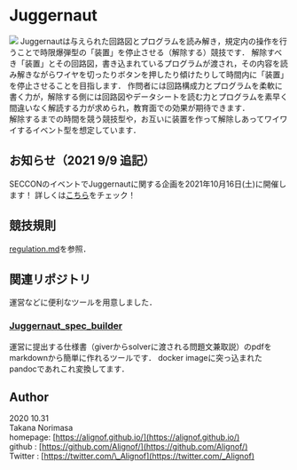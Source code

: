 # Juggernaut  
![](./image/DSC_0917.JPG)
Juggernautは与えられた回路図とプログラムを読み解き，規定内の操作を行うことで時限爆弾型の「装置」を停止させる（解除する）競技です．
解除すべき「装置」とその回路図，書き込まれているプログラムが渡され，その内容を読み解きながらワイヤを切ったりボタンを押したり傾けたりして時間内に「装置」を停止させることを目指します．
作問者には回路構成力とプログラムを柔軟に書く力が，解除する側には回路図やデータシートを読む力とプログラムを素早く間違いなく解読する力が求められ，教育面での効果が期待できます．    
解除するまでの時間を競う競技型や，お互いに装置を作って解除しあってワイワイするイベント型を想定しています．    

## お知らせ（2021 9/9 追記）
SECCONのイベントでJuggernautに関する企画を2021年10月16日(土)に開催します！
詳しくは[こちら](https://www.seccon.jp/2021/seccon_contest/secconcon.html)をチェック！
  
## 競技規則  
[regulation.md](https://github.com/Alignof/Juggernaut/blob/master/regulation.md)を参照．  
  
## 関連リポジトリ
運営などに便利なツールを用意しました．  

### [Juggernaut\_spec\_builder](https://github.com/Alignof/Juggernaut_spec_builder)
運営に提出する仕様書（giverからsolverに渡される問題文兼取説）のpdfをmarkdownから簡単に作れるツールです．
docker imageに突っ込まれたpandocであれこれ変換してます．
  
## Author 
2020 10.31  
Takana Norimasa  
homepage: [https://alignof.github.io/](https://alignof.github.io/)  
github  : [https://github.com/Alignof/](https://github.com/Alignof/)  
Twitter : [https://twitter.com/\_Alignof](https://twitter.com/_Alignof)  
  
